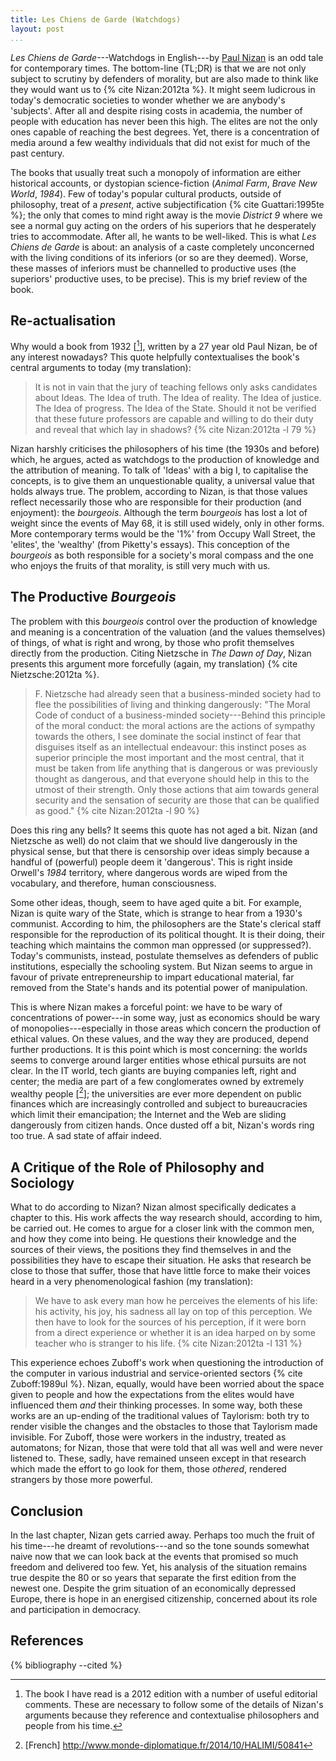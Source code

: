 ```yaml
---
title: Les Chiens de Garde (Watchdogs)
layout: post
...
```


_Les Chiens de Garde_---Watchdogs in English---by [Paul Nizan](https://en.wikipedia.org/wiki/Paul_Nizan) is an odd tale for contemporary times. The bottom-line (TL;DR) is that we are not only subject to scrutiny by defenders of morality, but are also made to think like they would want us to {% cite Nizan:2012ta %}. It might seem ludicrous in today's democratic societies to wonder whether we are anybody's 'subjects'. After all and despite rising costs in academia, the number of people with education has never been this high. The elites are not the only ones capable of reaching the best degrees. Yet, there is a concentration of media around a few wealthy individuals that did not exist for much of the past century. 

The books that usually treat such a monopoly of information are either historical accounts, or dystopian science-fiction (_Animal Farm_, _Brave New World_, _1984_). Few of today's popular cultural products, outside of philosophy, treat of a _present_, active subjectification {% cite Guattari:1995te %}; the only that comes to mind right away is the movie _District 9_ where we see a normal guy acting on the orders of his superiors that he desperately tries to accommodate. After all, he wants to be well-liked. This is what _Les Chiens de Garde_ is about: an analysis of a caste completely unconcerned with the living conditions of its inferiors (or so are they deemed). Worse, these masses of inferiors must be channelled to productive uses (the superiors' productive uses, to be precise). This is my brief review of the book. 

## Re-actualisation

Why would a book from 1932 [[^book]], written by a 27 year old Paul Nizan, be of any interest nowadays? This quote helpfully contextualises the book's central arguments to today (my translation):

> It is not in vain that the jury of teaching fellows only asks candidates about Ideas. The Idea of truth. The Idea of reality. The Idea of justice. The Idea of progress. The Idea of the State. Should it not be verified that these future professors are capable and willing to do their duty and reveal that which lay in shadows?
{% cite Nizan:2012ta -l 79 %}

Nizan harshly criticises the philosophers of his time (the 1930s and before) which, he argues, acted as watchdogs to the production of knowledge and the attribution of meaning. To talk of 'Ideas' with a big I, to capitalise the concepts, is to give them an unquestionable quality, a universal value that holds always true. The problem, according to Nizan, is that those values reflect necessarily those who are responsible for their production (and enjoyment): the _bourgeois_. Although the term _bourgeois_ has lost a lot of weight since the events of May 68, it is still used widely, only in other forms. More contemporary terms would be the '1%' from Occupy Wall Street, the 'elites', the 'wealthy' (from Piketty's essays). This conception of the _bourgeois_ as both responsible for a society's moral compass and the one who enjoys the fruits of that morality, is still very much with us. 

## The Productive _Bourgeois_

The problem with this _bourgeois_ control over the production of knowledge and meaning is a concentration of the valuation (and the values themselves) of things, of what is right and wrong, by those who profit themselves directly from the production. Citing Nietzsche in _The Dawn of Day_, Nizan presents this argument more forcefully (again, my translation) {% cite Nietzsche:2012ta %}. 

> F. Nietzsche had already seen that a business-minded society had to flee the possibilities of living and thinking dangerously: "The Moral Code of conduct of a business-minded society---Behind this principle of the moral conduct: the moral actions are the actions of sympathy towards the others, I see dominate the social instinct of fear that disguises itself as an intellectual endeavour: this instinct poses as superior principle the most important and the most central, that it must be taken from life anything that is dangerous or was previously thought as dangerous, and that everyone should help in this to the utmost of their strength. Only those actions that aim towards general security and the sensation of security are those that can be qualified as good."
{% cite Nizan:2012ta -l 90 %}

Does this ring any bells? It seems this quote has not aged a bit. Nizan (and Nietzsche as well) do not claim that we should live dangerously in the physical sense, but that there is censorship over ideas simply because a handful of (powerful) people deem it 'dangerous'. This is right inside Orwell's _1984_ territory, where dangerous words are wiped from the vocabulary, and therefore, human consciousness. 

Some other ideas, though, seem to have aged quite a bit. For example, Nizan is quite wary of the State, which is strange to hear from a 1930's communist. According to him, the philosophers are the State's clerical staff responsible for the reproduction of its political thought. It is their doing, their teaching which maintains the common man oppressed (or suppressed?). Today's communists, instead, postulate themselves as defenders of public institutions, especially the schooling system. But Nizan seems to argue in favour of private entrepreneurship to impart educational material, far removed from the State's hands and its potential power of manipulation. 

This is where Nizan makes a forceful point: we have to be wary of concentrations of power---in some way, just as economics should be wary of monopolies---especially in those areas which concern the production of ethical values. On these values, and the way they are produced, depend further productions. It is this point which is most concerning: the worlds seems to converge around larger entities whose ethical pursuits are not clear. In the IT world, tech giants are buying companies left, right and center; the media are part of a few conglomerates owned by extremely wealthy people [[^presse]]; the universities are ever more dependent on public finances which are increasingly controlled and subject to bureaucracies which limit their emancipation; the Internet and the Web are sliding dangerously from citizen hands. Once dusted off a bit, Nizan's words ring too true. A sad state of affair indeed.

## A Critique of the Role of Philosophy and Sociology

What to do according to Nizan?  Nizan almost specifically dedicates a chapter to this. His work affects the way research should, according to him, be carried out. He comes to argue for a closer link with the common men, and how they come into being. He questions their knowledge and the sources of their views, the positions they find themselves in and the possibilities they have to escape their situation. He asks that research be close to those that suffer, those that have little force to make their voices heard in a very phenomenological fashion (my translation):

> We have to ask every man how he perceives the elements of his life: his activity, his joy, his sadness all lay on top of this perception. We then have to look for the sources of his perception, if it were born from a direct experience or whether it is an idea harped on by some teacher who is stranger to his life. 
{% cite Nizan:2012ta -l 131 %}

This experience echoes Zuboff's work when questioning the introduction of the computer in various industrial and service-oriented sectors {% cite Zuboff:1989ul %}. Nizan, equally, would have been worried about the space given to people and how the expectations from the elites would have influenced them *and* their thinking processes. In some way, both these works are an up-ending of the traditional values of Taylorism: both try to render visible the changes and the obstacles to those that Taylorism made invisible. For Zuboff, those were workers in the industry, treated as automatons; for Nizan, those that were told that all was well and were never listened to. These, sadly, have remained unseen except in that research which made the effort to go look for them, those *othered*, rendered strangers by those more powerful. 


## Conclusion

In the last chapter, Nizan gets carried away. Perhaps too much the fruit of his time---he dreamt of revolutions---and so the tone sounds somewhat naive now that we can look back at the events that promised so much freedom and delivered too few. Yet, his analysis of the situation remains true despite the 80 or so years that separate the first edition from the newest one. Despite the grim situation of an economically depressed Europe, there is hope in an energised citizenship, concerned about its role and participation in democracy. 

<!-- 
In some ways, the critique serves as a wakeup call, firstly, from a dependency on irrelevant philosophies so detached of the world of the common man; and secondly, in favour of a grounded engagement of philosophy that could provide realistic answers. 


Some interesting quotes (my translation):

> When the bourgeois ideas were seen as the productions of an eternal reason, when they had lost the staggering character of a historical production, they then got imbued with the greatest chance to survive and resist any assault. 
(Nizan 1932, p. 88)
 -->

## References
{% bibliography --cited %}

[^book]: The book I have read is a 2012 edition with a number of useful editorial comments. These are necessary to follow some of the details of Nizan's arguments because they reference and contextualise philosophers and people from his time.

<!-- [^wonder]: I wonder what he would have made of the current trend of widespread rising educational fees _and_ a global increase of university graduates (at his time, according to the preface by Serge Halimi, the number of students was dropping alarmingly: 81000 in 1930 and only 76000 between 1935 and 1939 [[^students]]).

[^students]: Quoting Eugen Weber, _La France des années 1930_, Fayard, 1995.  -->

[^presse]: [French] http://www.monde-diplomatique.fr/2014/10/HALIMI/50841

<!-- 
<center><picture><img src="/images/chiens_de_garde.png" alt="Woof" height="500" width="300"></picture></center>
-->